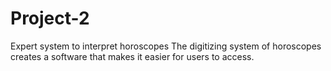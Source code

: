 # Project-2
Expert system to interpret horoscopes
The digitizing system of horoscopes creates a software that makes it easier for users to access.
